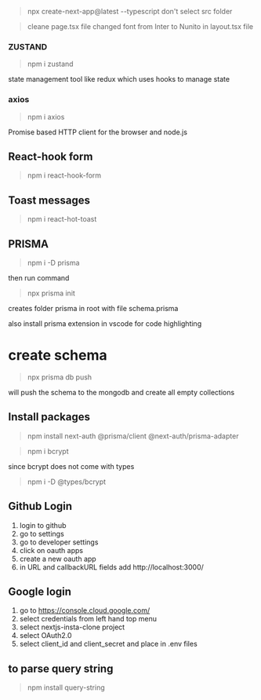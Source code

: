 >npx create-next-app@latest --typescript
don't select src folder

> cleane page.tsx file
> changed font from Inter to Nunito in layout.tsx file

### ZUSTAND
>npm i zustand

state management tool like redux which uses hooks to manage state


### axios
>npm i axios

Promise based HTTP client for the browser and node.js

## React-hook form
>npm i react-hook-form

## Toast messages
>npm i react-hot-toast

## PRISMA
> npm i -D prisma

then run command

> npx prisma init

creates folder prisma in root
with file schema.prisma


also install prisma extension in vscode for code highlighting

# create schema

> npx prisma db push

will push the schema to the mongodb and create all empty collections

## Install packages

> npm install next-auth @prisma/client @next-auth/prisma-adapter

>npm i bcrypt

since bcrypt does not come with types

> npm i -D @types/bcrypt

## Github Login

1. login to github
2. go to settings
3. go to developer settings
4. click on oauth apps
5. create a new oauth app
6. in URL and callbackURL fields add http://localhost:3000/

## Google login
1. go to https://console.cloud.google.com/
2. select credentials from left hand top menu
3. select nextjs-insta-clone project
4. select OAuth2.0 
4. select client_id and client_secret and place in .env files


## to parse query string
> npm install query-string